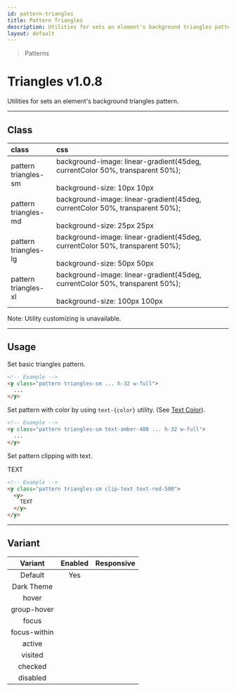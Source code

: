 ```yaml
---
id: pattern-triangles
title: Pattern Triangles
description: Utilities for sets an element's background triangles pattern.
layout: default
---
```


> Patterns

# Triangles <span class="ml-1 px-2 py-1 text-sm text-gray-600 (dark)text-charcoal-100 bg-gray-300 (dark)bg-gray-600">v1.0.8</span>

Utilities for sets an element's background triangles pattern.

---

## Class

| <span class="px-3 py-1 text-white (dark)text-charcoal-100 bg-charcoal-100 (dark)bg-gray-600 rounded-full">class</span> | <span class="px-3 py-1 text-white (dark)text-charcoal-100 bg-charcoal-100 (dark)bg-gray-600 rounded-full">css</span> | |
|:--|:--|:-:|
| pattern <br> triangles-sm | background-image: linear-gradient(45deg, currentColor 50%, transparent 50%); <br><br> background-size: 10px 10px | <y class="pattern triangles-sm w-32 h-56"></y> |
| pattern <br> triangles-md | background-image: linear-gradient(45deg, currentColor 50%, transparent 50%); <br><br> background-size: 25px 25px | <y class="pattern triangles-md w-32 h-56"></y> |
| pattern <br> triangles-lg | background-image: linear-gradient(45deg, currentColor 50%, transparent 50%); <br><br> background-size: 50px 50px | <y class="pattern triangles-lg w-32 h-56"></y> |
| pattern <br> triangles-xl | background-image: linear-gradient(45deg, currentColor 50%, transparent 50%); <br><br> background-size: 100px 100px | <y class="pattern triangles-xl w-32 h-56"></y> |

<y class="m-4 p-3 border-l-8 border-gray-600 text-sm text-gray-600 bg-gray-200 (dark)bg-gray-800">
  <span class="pr-1 font-semibold">
    Note:
  </span>
  Utility customizing is unavailable.
</y>

---

## Usage

Set basic triangles pattern.

<y class="px-4 my-2 mx-auto w-56">
  <y class="pattern triangles-sm h-32"></y>
</y>


```html
<!-- Example -->
<y class="pattern triangles-sm ... h-32 w-full">
  ...
</y>
```

Set pattern with color by using `text-{color}` utility. (See [Text Color](/text-color/)).

<y class="px-4 my-2 mx-auto w-56">
  <y class="pattern triangles-sm h-32 text-amber-400"></y>
</y>


```html
<!-- Example -->
<y class="pattern triangles-sm text-amber-400 ... h-32 w-full">
  ...
</y>
```

Set pattern clipping with text.

<y class="px-4 my-2 mx-auto w-64">
  <y class="pattern triangles-sm clip-text text-red-500">
    <y class="text-8xl font-bold">
      TEXT
    </y>
  </y>
</y>

```html
<!-- Example -->
<y class="pattern triangles-sm clip-text text-red-500">
  <y>
    TEXT
  </y>
</y>
```

---

## Variant

| <span class="font-semibold underline">Variant</span> | <span class="font-semibold underline">Enabled</span> | <span class="font-semibold underline">Responsive</span> |
|:-:|:-:|:-:|
| Default | Yes | |
| Dark Theme | | |
| hover| | |
| group-hover | | |
| focus | | |
| focus-within | | |
| active | | |
| visited | | |
| checked | | |
| disabled | | |